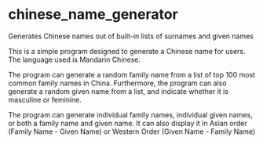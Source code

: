 # chinese_name_generator
Generates Chinese names out of built-in lists of surnames and given names

This is a simple program designed to generate a Chinese name for users. The language used is Mandarin Chinese.

The program can generate a random family name from a list of top 100 most common family names in China.
Furthermore, the program can also generate a random given name from a list, and indicate whether it is masculine or feminine.

The program can generate individual family names, individual given names, or both a family name and given name.
It can also display it in Asian order (Family Name - Given Name) or Western Order (Given Name - Family Name)
